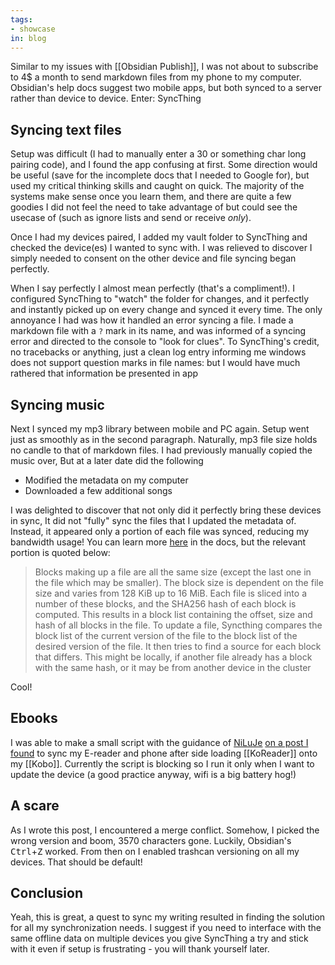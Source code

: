 ```yaml
---
tags:
- showcase
in: blog
---
```


Similar to my issues with [[Obsidian Publish]], I was not about to subscribe to 4$ a month to send markdown files from my phone to my computer. Obsidian's help docs suggest two mobile apps, but both synced to a server rather than device to device. Enter: SyncThing

## Syncing text files

Setup was difficult (I had to manually enter a 30 or something char long pairing code), and I found the app confusing at first. Some direction would be useful (save for the incomplete docs that I needed to Google for), but used my critical thinking skills and caught on quick. The majority of the systems make sense once you learn them, and there are quite a few goodies I did not feel the need to take advantage of but could see the usecase of (such as ignore lists and send or receive *only*).

Once I had my devices paired, I added my vault folder to SyncThing and checked the device(es) I wanted to sync with. I was relieved to discover I simply needed to consent on the other device and file syncing began perfectly.

When I say perfectly I almost mean perfectly (that's a compliment!). I configured SyncThing to "watch" the folder for changes, and it perfectly and instantly picked up on every change and synced it every time. The only annoyance I had was how it handled an error syncing a file. I made a markdown file with a `?` mark in its name, and was informed of a syncing error and directed to the console to "look for clues". To SyncThing's credit, no tracebacks or anything, just a clean log entry informing me windows does not support question marks in file names: but I would have much rathered that information be presented in app

## Syncing music

Next I synced my mp3 library between mobile and PC again. Setup went just as smoothly as in the second paragraph. Naturally, mp3 file size holds no candle to that of markdown files. I had previously manually copied the music over, But at a later date did the following

- Modified the metadata on my computer
- Downloaded a few additional songs

I was delighted to discover that not only did it perfectly bring these devices in sync, It did not "fully" sync the files that I updated the metadata of. Instead, it appeared only a portion of each file was synced, reducing my bandwidth usage! You can learn more [here](https://docs.syncthing.net/users/syncing.html) in the docs, but the relevant portion is quoted below:

> Blocks making up a file are all the same size (except the last one in the file which may be smaller). The block size is dependent on the file size and varies from 128 KiB up to 16 MiB. Each file is sliced into a number of these blocks, and the SHA256 hash of each block is computed. This results in a block list containing the offset, size and hash of all blocks in the file.
   To update a file, Syncthing compares the block list of the current version of the file to the block list of the desired version of the file. It then tries to find a source for each block that differs. This might be locally, if another file already has a block with the same hash, or it may be from another device in the cluster

Cool!

## Ebooks

I was able to make a small script with the guidance of [NiLuJe](https://www.mobileread.com/forums/member.php?u=69624) [on a post I found](https://www.mobileread.com/forums/showthread.php?t=330426) to sync my E-reader and phone after side loading [[KoReader]] onto my [[Kobo]]. Currently the script is blocking so I run it only when I want to update the device (a good practice anyway, wifi is a big battery hog!)

## A scare

As I wrote this post, I encountered a merge conflict. Somehow, I picked the wrong version and boom, 3570 characters gone. Luckily, Obsidian's <kbd>Ctrl</kbd>+<kbd>Z</kbd> worked. From then on I enabled trashcan versioning on all my devices. That should be default!

## Conclusion

Yeah, this is great, a quest to sync my writing resulted in finding the solution for all my synchronization needs. I suggest if you need to interface with the same offline data on multiple devices you give SyncThing a try and stick with it even if setup is frustrating - you will thank yourself later.